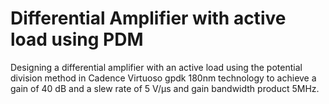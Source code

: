 # Differential Amplifier with active load using PDM
Designing a differential amplifier with an active load using the potential division method in Cadence Virtuoso gpdk 180nm technology to achieve a gain of 40 dB and a slew rate of 5 V/μs and gain bandwidth product 5MHz.
